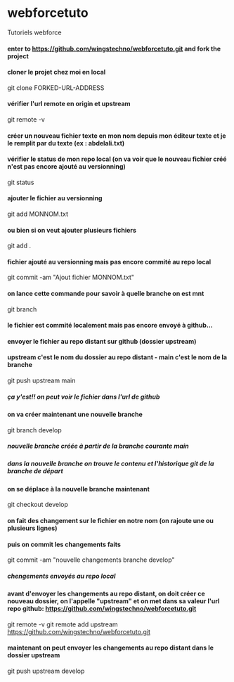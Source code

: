 # webforcetuto
Tutoriels webforce

#### enter to https://github.com/wingstechno/webforcetuto.git and fork the project

#### cloner le projet chez moi en local
git clone FORKED-URL-ADDRESS

#### vérifier l'url remote en origin et upstream
git remote -v

#### créer un nouveau fichier texte en mon nom depuis mon éditeur texte et je le remplit par du texte (ex : abdelali.txt)

#### vérifier le status de mon repo local (on va voir que le nouveau fichier créé n'est pas encore ajouté au versionning)
git status

#### ajouter le fichier au versionning
git add MONNOM.txt
#### ou bien si on veut ajouter plusieurs fichiers
git add .

#### fichier ajouté au versionning mais pas encore commité au repo local
git commit -am "Ajout fichier MONNOM.txt"

#### on lance cette commande pour savoir à quelle branche on est mnt
git branch

#### le fichier est commité localement mais pas encore envoyé à github...
#### envoyer le fichier au repo distant sur github (dossier upstream)
#### upstream c'est le nom du dossier au repo distant - main c'est le nom de la branche
git push upstream main
##### ça y'est!! on peut voir le fichier dans l'url de github

#### on va créer maintenant une nouvelle branche
git branch develop
##### nouvelle branche créée à partir de la branche courante main
##### dans la nouvelle branche on trouve le contenu et l'historique git de la branche de départ

#### on se déplace à la nouvelle branche maintenant
git checkout develop

#### on fait des changement sur le fichier en notre nom (on rajoute une ou plusieurs lignes)

#### puis on commit les changements faits
git commit -am "nouvelle changements branche develop"
##### chengements envoyés au repo local

#### avant d'envoyer les changements au repo distant, on doit créer ce nouveau dossier, on l'appelle "upstream" et on met dans sa valeur l'url repo github: https://github.com/wingstechno/webforcetuto.git
git remote -v
git remote add upstream https://github.com/wingstechno/webforcetuto.git

#### maintenant on peut envoyer les changements au repo distant dans le dossier upstream
git push upstream develop